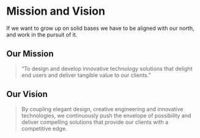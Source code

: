 # Mission and Vision

If we want to grow up on solid bases we have to be aligned with our north, and work in the pursuit of it.

## Our Mission

> “To design and develop innovative technology solutions that delight end users and deliver tangible value to our clients.”

## Our Vision

> By coupling elegant design, creative engineering and innovative technologies, we continuously push the envelope of possibility and deliver compelling solutions that provide our clients with a competitive edge.



